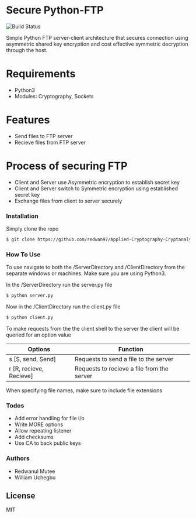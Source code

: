 # Secure Python-FTP
![Build Status](https://travis-ci.org/joemccann/dillinger.svg?branch=master)

Simple Python FTP server-client architecture that secures connection using asymmetric 
shared key encryption and cost effective symmetric decryption through the host.   

# Requirements
  - Python3
  - Modules: Cryptography, Sockets 

# Features
  - Send files to FTP server
  - Recieve files from FTP server

  # Process of securing FTP
  - Client and Server use Asymmetric encryption to establish secret key
  - Client and Server switch to Symmetric encryption using established secret key
  - Exchange files from client to server securely
  
### Installation
Simply clone the repo

```sh
$ git clone https://github.com/redwan97/Applied-Cryptography-Cryptanalysis-Project-2.git
```

### How To Use
To use navigate to both the /ServerDirectory and /ClientDirectory from the separate windows or machines. 
Make sure you are using Python3.

In the /ServerDirectory run the server.py file
```sh
$ python server.py
```

Now in the /ClientDirectory run the client.py file
```sh
$ python client.py
```

To make requests from the the client shell to the server the client will be queried for an option value

|         Options         |                 Function                   |
|         -------         |                 --------                   |
| s [S, send, Send]       | Requests to send a file to the server      |
| r [R, recieve, Recieve] | Requests to recieve a file from the server |

When specifying file names, make sure to include file extensions

### Todos
 - Add error handling for file i/o 
 - Write MORE options
 - Allow repeating listener
 - Add checksums
 - Use CA to back public keys
 
### Authors
 - Redwanul Mutee
 - William Uchegbu


License
----

MIT




